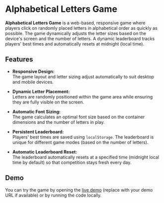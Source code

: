 # Alphabetical Letters Game

**Alphabetical Letters Game** is a web-based, responsive game where players click on randomly placed letters in alphabetical order as quickly as possible. The game dynamically adjusts the letter sizes based on the device's screen and the number of letters. A dynamic leaderboard tracks players' best times and automatically resets at midnight (local time).

## Features

- **Responsive Design:**  
  The game layout and letter sizing adjust automatically to suit desktop and mobile devices.

- **Dynamic Letter Placement:**  
  Letters are randomly positioned within the game area while ensuring they are fully visible on the screen.

- **Automatic Font Sizing:**  
  The game calculates an optimal font size based on the container dimensions and the number of letters in play.

- **Persistent Leaderboard:**  
  Players' best times are saved using `localStorage`. The leaderboard is unique for different game modes (based on the number of letters).

- **Automatic Leaderboard Reset:**  
  The leaderboard automatically resets at a specified time (midnight local time by default) so that competition stays fresh every day.

## Demo

You can try the game by opening the [live demo](#) (replace with your demo URL if available) or by running the code locally.

